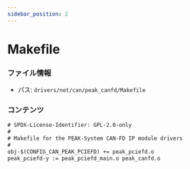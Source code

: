 ```yaml
---
sidebar_position: 2
---
```

# Makefile

### ファイル情報

- パス: `drivers/net/can/peak_canfd/Makefile`

### コンテンツ

```txt
# SPDX-License-Identifier: GPL-2.0-only
#
# Makefile for the PEAK-System CAN-FD IP module drivers
#
obj-$(CONFIG_CAN_PEAK_PCIEFD) += peak_pciefd.o
peak_pciefd-y := peak_pciefd_main.o peak_canfd.o

```

